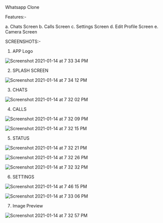 Whatsapp Clone

Features:-

  a. Chats Screen
  b. Calls Screen
  c. Settings Screen
  d. Edit Profile Screen
  e. Camera Screen

SCREENSHOTS:-


 1. APP Logo

![Screenshot 2021-01-14 at 7 33 34 PM](https://user-images.githubusercontent.com/32734840/104601457-46f2b780-56a0-11eb-88bc-0266351dc267.png)

 2. SPLASH SCREEN
 
![Screenshot 2021-01-14 at 7 34 12 PM](https://user-images.githubusercontent.com/32734840/104601770-a2bd4080-56a0-11eb-8ff0-b191f8260cb1.png)

3. CHATS

![Screenshot 2021-01-14 at 7 32 02 PM](https://user-images.githubusercontent.com/32734840/104601870-c54f5980-56a0-11eb-87d8-a9ead97d8018.png)

4. CALLS

![Screenshot 2021-01-14 at 7 32 09 PM](https://user-images.githubusercontent.com/32734840/104601917-d4cea280-56a0-11eb-8a69-be84ba5fbc13.png)

![Screenshot 2021-01-14 at 7 32 15 PM](https://user-images.githubusercontent.com/32734840/104601963-e2842800-56a0-11eb-88c3-3bac98210d59.png)

5. STATUS 

![Screenshot 2021-01-14 at 7 32 21 PM](https://user-images.githubusercontent.com/32734840/104602035-f6c82500-56a0-11eb-8c62-f64263ab1a83.png)

![Screenshot 2021-01-14 at 7 32 26 PM](https://user-images.githubusercontent.com/32734840/104602075-034c7d80-56a1-11eb-84b3-891655ad2c67.png)

![Screenshot 2021-01-14 at 7 32 32 PM](https://user-images.githubusercontent.com/32734840/104602111-0e9fa900-56a1-11eb-80d8-0b1d14fed9a6.png)

6. SETTINGS 

![Screenshot 2021-01-14 at 7 46 15 PM](https://user-images.githubusercontent.com/32734840/104602242-33941c00-56a1-11eb-96af-a6a23216904b.png)

![Screenshot 2021-01-14 at 7 33 06 PM](https://user-images.githubusercontent.com/32734840/104602193-24ad6980-56a1-11eb-99b6-c50cc49837b4.png)

7. Image Preview 

![Screenshot 2021-01-14 at 7 32 57 PM](https://user-images.githubusercontent.com/32734840/104602326-4f97bd80-56a1-11eb-9724-ee33c17cb749.png)

